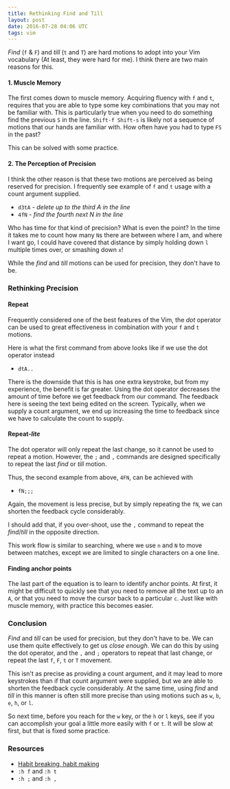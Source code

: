 ```yaml
---
title: Rethinking Find and Till
layout: post
date: 2016-07-28 04:06 UTC
tags: vim
---
```



_Find_ (`f` & `F`) and _till_ (`t` and `T`) are hard motions to adopt into your Vim vocabulary (At least, they were hard for me). I think there are two main reasons for this.

#### 1. Muscle Memory

The first comes down to muscle memory. Acquiring fluency with `f` and `t`, requires that you are able to type some key combinations that you may not be familiar with. This is particularly true when you need to do something find the previous `S` in the line. `Shift-f Shift-s` is likely not a sequence of motions that our hands are familiar with. How often have you had to type `FS` in the past?

This can be solved with some practice.


#### 2. The Perception of Precision

I think the other reason is that these two motions are perceived as being reserved for precision. I frequently see example of `f` and `t` usage with a count argument supplied.

* `d3tA` - _delete up to the third A in the line_
* `4fN` - _find the fourth next N in the line_

Who has time for that kind of precision? What is even the point? In the time it takes me to count how many `N`s there are between where I am, and where I want go, I could have covered that distance by simply holding down `l` multiple times over, or smashing down `x`!

While the _find_ and _till_ motions can be used for precision, they don't have to be.


### Rethinking Precision

#### Repeat

Frequently considered one of the best features of the Vim, the _dot_ operator can be used to great effectiveness in combination with your `f` and `t`  motions.

Here is what the first command from above looks like if we use the dot operator instead

* `dtA..`

There is the downside that this is has one extra keystroke, but from my experience, the benefit is far greater. Using the dot operator decreases the amount of time before we get feedback from our command. The feedback here is seeing the text being edited on the screen. Typically, when we supply a count argument, we end up increasing the time to feedback since we have to calculate the count to supply.


#### Repeat-_lite_

The dot operator will only repeat the last change, so it cannot be used to repeat a motion. However, the `;` and `,` commands are designed specifically to repeat the last _find_ or _till_ motion.

Thus, the second example from above, `4FN`, can be achieved with

* `fN;;;`

Again, the movement is less precise, but by simply repeating the `fN`, we can shorten the feedback cycle considerably.

I should add that, if you over-shoot, use the `,` command to repeat the _find_/_till_ in the opposite direction.

This work flow is similar to searching, where we use `n` and `N` to move between matches, except we are limited to single characters on a one line.


#### Finding anchor points

The last part of the equation is to learn to identify anchor points. At first, it might be difficult to quickly see that you need to remove all the text up to an `A`, or that you need to move the cursor back to a particular `c`. Just like with muscle memory, with practice this becomes easier.


### Conclusion

_Find_ and _till_ can be used for precision, but they don't have to be. We can use them quite effectively to get us _close enough_. We can do this by using the dot operator, and the `,` and `;` operators to repeat that last change, or repeat the last `f`, `F`, `t` or `T` movement.

This isn't as precise as providing a count argument, and it may lead to more keystrokes than if that count argument were supplied, but we are able to shorten the feedback cycle considerably. At the same time, using _find_ and _till_ in this manner is often still more precise than using motions such as `w`, `b`, `e`, `h`, or `l`.

So next time, before you reach for the `w` key, or the `h` or `l` keys, see if you can accomplish your goal a little more easily with `f` or `t`. It will be slow at first, but that is fixed some practice.

### Resources

* [Habit breaking, habit making](http://vimcasts.org/blog/2013/02/habit-breaking-habit-making/)
* `:h f` and `:h t`
* `:h ;` and `:h ,`
